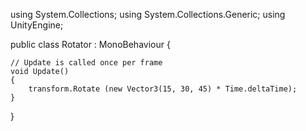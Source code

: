 using System.Collections;
using System.Collections.Generic;
using UnityEngine;

public class Rotator : MonoBehaviour {

    // Update is called once per frame
    void Update()
    {
        transform.Rotate (new Vector3(15, 30, 45) * Time.deltaTime);
    }
}
